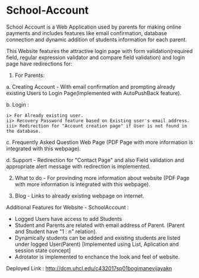 # School-Account
School Account is a Web Application used by parents for making online payments and includes features like email confirmation, database 
connection and dynamic addition of students information for each parent.

This Website features the attractive login page with form validation(required field, regular expression validator and 
compare field validation) and login page have redirections for:


1. For Parents:

  a. Creating Account - With email confirmation and prompting already existing Users to Login Page(Implemented with AutoPushBack feature).
  
  b. Login :
  
    i> For Already existing user.
    ii> Recovery Password feature based on Existing user's email address.
    iii> Redirection for "Account creation page" if User is not found in the database.
    
  c. Frequently Asked Question Web Page (PDF Page with more information is integrated with this webpage).
  
  d. Support - Redirection for "Contact Page" and also Field validation and appropriate alert message with redirection is implemented.
  
2. What to do - For provinding more information about website (PDF Page with more information is integrated with this webpage).

3. Blog - Links to already existing webpage on internet.


Additional Features for Website - SchoolAccount :

- Logged Users have access to add Students 
- Student and Parents are related with email address of Parent. (Parent and Student have "1 : n" relation).
- Dynamically students can be added and existing students are listed under logged User(Parent) [Implemented using List, Aplication and
session state concept]
- Adrotator is implemented to enchance the look and feel of website.

Deployed Link : http://dcm.uhcl.edu/c432017sp01bogimanevijayakn
